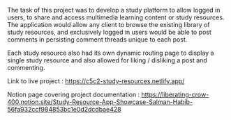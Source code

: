 The task of this project was to develop a study platform to allow logged in users, to share and access multimedia learning content or study resources. The application would allow any client to browse the existing library of study resources, and exclusively logged in users would be able to post comments in persisting comment threads unique to each post.

Each study resource also had its own dynamic routing page to display a single study resource and also allowed for liking / disliking a post and commenting.


Link to live project : https://c5c2-study-resources.netlify.app/

Notion page covering project documentation : https://liberating-crow-400.notion.site/Study-Resource-App-Showcase-Salman-Habib-56fa932ccf984853bc1e0d2dcdbae428
